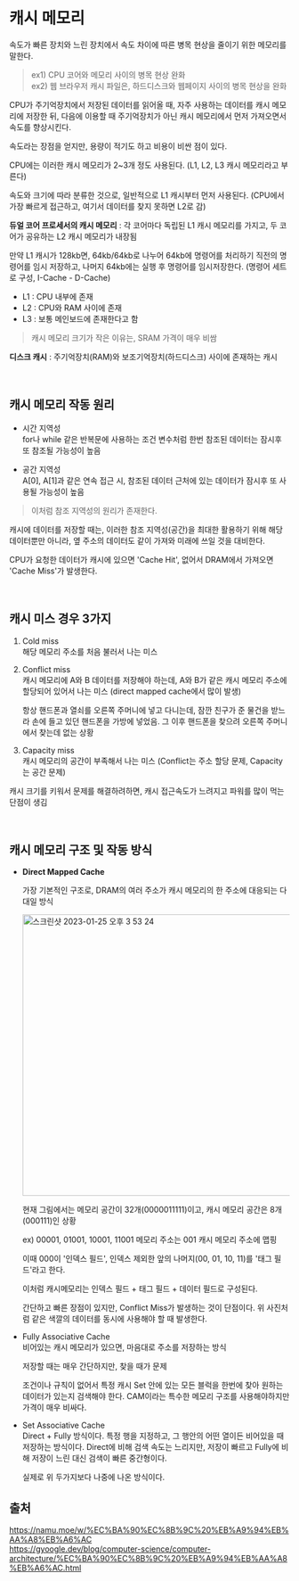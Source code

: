 # 캐시 메모리

속도가 빠른 장치와 느린 장치에서 속도 차이에 따른 병목 현상을 줄이기 위한 메모리를 말한다.

>ex1) CPU 코어와 메모리 사이의 병목 현상 완화  
>ex2) 웹 브라우저 캐시 파일은, 하드디스크와 웹페이지 사이의 병목 현상을 완화

CPU가 주기억장치에서 저장된 데이터를 읽어올 때, 자주 사용하는 데이터를 캐시 메모리에 저장한 뒤, 다음에 이용할 때 주기억장치가 아닌 캐시 메모리에서 먼저 가져오면서 속도를 향상시킨다.

속도라는 장점을 얻지만, 용량이 적기도 하고 비용이 비싼 점이 있다.


CPU에는 이러한 캐시 메모리가 2~3개 정도 사용된다. (L1, L2, L3 캐시 메모리라고 부른다)

속도와 크기에 따라 분류한 것으로, 일반적으로 L1 캐시부터 먼저 사용된다. (CPU에서 가장 빠르게 접근하고, 여기서 데이터를 찾지 못하면 L2로 감)


**듀얼 코어 프로세서의 캐시 메모리** : 각 코어마다 독립된 L1 캐시 메모리를 가지고, 두 코어가 공유하는 L2 캐시 메모리가 내장됨

만약 L1 캐시가 128kb면, 64kb/64kb로 나누어 64kb에 명령어를 처리하기 직전의 명령어를 임시 저장하고, 나머지 64kb에는 실행 후 명령어를 임시저장한다. (명령어 세트로 구성, I-Cache - D-Cache)

- L1 : CPU 내부에 존재
- L2 : CPU와 RAM 사이에 존재
- L3 : 보통 메인보드에 존재한다고 함
> 캐시 메모리 크기가 작은 이유는, SRAM 가격이 매우 비쌈


**디스크 캐시** : 주기억장치(RAM)와 보조기억장치(하드디스크) 사이에 존재하는 캐시

<br/>

## 캐시 메모리 작동 원리
- 시간 지역성  
    for나 while 같은 반복문에 사용하는 조건 변수처럼 한번 참조된 데이터는 잠시후 또 참조될 가능성이 높음

- 공간 지역성  
    A[0], A[1]과 같은 연속 접근 시, 참조된 데이터 근처에 있는 데이터가 잠시후 또 사용될 가능성이 높음

>이처럼 참조 지역성의 원리가 존재한다.


캐시에 데이터를 저장할 때는, 이러한 참조 지역성(공간)을 최대한 활용하기 위해 해당 데이터뿐만 아니라, 옆 주소의 데이터도 같이 가져와 미래에 쓰일 것을 대비한다.

CPU가 요청한 데이터가 캐시에 있으면 'Cache Hit', 없어서 DRAM에서 가져오면 'Cache Miss'가 발생한다.

<br/>

## 캐시 미스 경우 3가지
1. Cold miss  
    해당 메모리 주소를 처음 불러서 나는 미스

2. Conflict miss  
    캐시 메모리에 A와 B 데이터를 저장해야 하는데, A와 B가 같은 캐시 메모리 주소에 할당되어 있어서 나는 미스 (direct mapped cache에서 많이 발생)

    항상 핸드폰과 열쇠를 오른쪽 주머니에 넣고 다니는데, 잠깐 친구가 준 물건을 받느라 손에 들고 있던 핸드폰을 가방에 넣었음. 그 이후 핸드폰을 찾으려 오른쪽 주머니에서 찾는데 없는 상황

3. Capacity miss  
    캐시 메모리의 공간이 부족해서 나는 미스 (Conflict는 주소 할당 문제, Capacity는 공간 문제)


캐시 크기를 키워서 문제를 해결하려하면, 캐시 접근속도가 느려지고 파워를 많이 먹는 단점이 생김

<br/>

## 캐시 메모리 구조 및 작동 방식  
- **Direct Mapped Cache**

    가장 기본적인 구조로, DRAM의 여러 주소가 캐시 메모리의 한 주소에 대응되는 다대일 방식
    
    <img width="505" alt="스크린샷 2023-01-25 오후 3 53 24" src="https://user-images.githubusercontent.com/70997596/214499583-752eaa05-69ef-4881-b976-14ada9a44599.png">


    현재 그림에서는 메모리 공간이 32개(0000011111)이고, 캐시 메모리 공간은 8개(000111)인 상황

    ex) 00001, 01001, 10001, 11001 메모리 주소는 001 캐시 메모리 주소에 맵핑

    이때 000이 '인덱스 필드', 인덱스 제외한 앞의 나머지(00, 01, 10, 11)를 '태그 필드'라고 한다.

    이처럼 캐시메모리는 인덱스 필드 + 태그 필드 + 데이터 필드로 구성된다.

    간단하고 빠른 장점이 있지만, Conflict Miss가 발생하는 것이 단점이다. 위 사진처럼 같은 색깔의 데이터를 동시에 사용해야 할 때 발생한다.


- Fully Associative Cache  
    비어있는 캐시 메모리가 있으면, 마음대로 주소를 저장하는 방식

    저장할 때는 매우 간단하지만, 찾을 때가 문제

    조건이나 규칙이 없어서 특정 캐시 Set 안에 있는 모든 블럭을 한번에 찾아 원하는 데이터가 있는지 검색해야 한다. CAM이라는 특수한 메모리 구조를 사용해야하지만 가격이 매우 비싸다.


- Set Associative Cache  
    Direct + Fully 방식이다. 특정 행을 지정하고, 그 행안의 어떤 열이든 비어있을 때 저장하는 방식이다. Direct에 비해 검색 속도는 느리지만, 저장이 빠르고 Fully에 비해 저장이 느린 대신 검색이 빠른 중간형이다.

    실제로 위 두가지보다 나중에 나온 방식이다.


## 출처

https://namu.moe/w/%EC%BA%90%EC%8B%9C%20%EB%A9%94%EB%AA%A8%EB%A6%AC  
https://gyoogle.dev/blog/computer-science/computer-architecture/%EC%BA%90%EC%8B%9C%20%EB%A9%94%EB%AA%A8%EB%A6%AC.html  